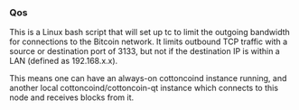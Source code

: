 ### Qos ###

This is a Linux bash script that will set up tc to limit the outgoing bandwidth for connections to the Bitcoin network. It limits outbound TCP traffic with a source or destination port of 3133, but not if the destination IP is within a LAN (defined as 192.168.x.x).

This means one can have an always-on cottoncoind instance running, and another local cottoncoind/cottoncoin-qt instance which connects to this node and receives blocks from it.
